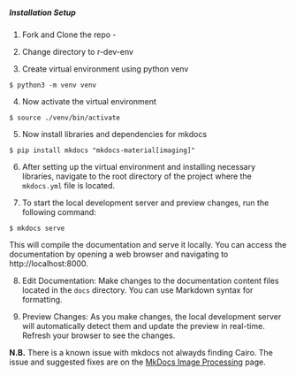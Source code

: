 

##### Installation Setup
1. Fork and Clone the repo - 

2. Change directory to r-dev-env

3. Create virtual environment using python venv
```
$ python3 -m venv venv
```

4. Now activate the virtual environment 
```
$ source ./venv/bin/activate
```

5. Now install libraries and dependencies for mkdocs
```
$ pip install mkdocs "mkdocs-material[imaging]"
```

6. After setting up the virtual environment and installing necessary libraries, navigate to the root directory of the project where the `mkdocs.yml` file is located.

7. To start the local development server and preview changes, run the following command:
```
$ mkdocs serve
```
This will compile the documentation and serve it locally. You can access the documentation by opening a web browser and navigating to http://localhost:8000.

8. Edit Documentation: Make changes to the documentation content files located in the `docs` directory. You can use Markdown syntax for formatting.

9. Preview Changes: As you make changes, the local development server will automatically detect them and update the preview in real-time. Refresh your browser to see the changes.

**N.B.** There is a known issue with mkdocs not alwayds finding Cairo. The issue and suggested fixes are on the [MkDocs Image Processing](https://squidfunk.github.io/mkdocs-material/plugins/requirements/image-processing/) page.


